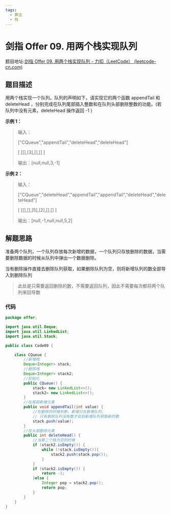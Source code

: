 ```yaml
---
tags:
  - 算法
  - 栈
---
```


# 剑指 Offer 09. 用两个栈实现队列

题目地址:[剑指 Offer 09. 用两个栈实现队列 - 力扣（LeetCode） (leetcode-cn.com)](https://leetcode-cn.com/problems/yong-liang-ge-zhan-shi-xian-dui-lie-lcof/)

## 题目描述

用两个栈实现一个队列。队列的声明如下，请实现它的两个函数 appendTail 和 deleteHead ，分别完成在队列尾部插入整数和在队列头部删除整数的功能。(若队列中没有元素，deleteHead 操作返回 -1 )

**示例 1：**

> 输入：
>
> ["CQueue","appendTail","deleteHead","deleteHead"]
>
> [   [[],[3],[],[]  ]
>
> 输出：[null,null,3,-1]

**示例 2：**

> 输入：
>
> ["CQueue","deleteHead","appendTail","appendTail","deleteHead","deleteHead"]
>
> [ [[],[],[5],[2],[],[]  ]
>
> 输出：[null,-1,null,null,5,2]

## 解题思路

准备两个队列，一个队列存放每次新增的数据，一个队列只存放删除的数据，当需要删除数据的时候从队列中弹出一个数据删除。

当有删除操作直接去删除队列获取，如果删除队列为空，则将新增队列的数全部导入到删除队列

> 此处是只需要返回删除的数，不需要返回队列，因此不需要每次都将两个队列来回导数


### 代码

```java
package offer;

import java.util.Deque;
import java.util.LinkedList;
import java.util.Stack;

public class Code09 {

    class CQueue {
        //新增栈
        Deque<Integer> stack;
        //删除栈
        Deque<Integer> stack2;
        //初始化
        public CQueue() {
            stack= new LinkedList<>();
            stack2= new LinkedList<>();
        }
        //在尾部新增元素
        public void appendTail(int value) {
            //在删除的时候判断，新增只在新增队列，
            // 只有删除队列没有数才会到新增队列获取新的数
            stack.push(value);
        }
        //在头部删除元素
        public int deleteHead() {
            //当第二个栈为空的时候
            if (stack2.isEmpty()) {
                while (!stack.isEmpty()){
                    stack2.push(stack.pop());
                }
            }
            if (stack2.isEmpty()) {
                return -1;
            }else {
                Integer pop = stack2.pop();
                return pop;
            }
        }
    }
}
```